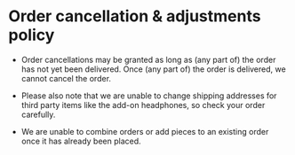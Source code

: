 # Order cancellation & adjustments policy

-   Order cancellations may be granted as long as (any part of) the order has not yet been delivered. Once (any part of) the order is delivered, we cannot cancel the order.

-   Please also note that we are unable to change shipping addresses for third party items like the add-on headphones, so check your order carefully. 

-   We are unable to combine orders or add pieces to an existing order once it has already been placed.